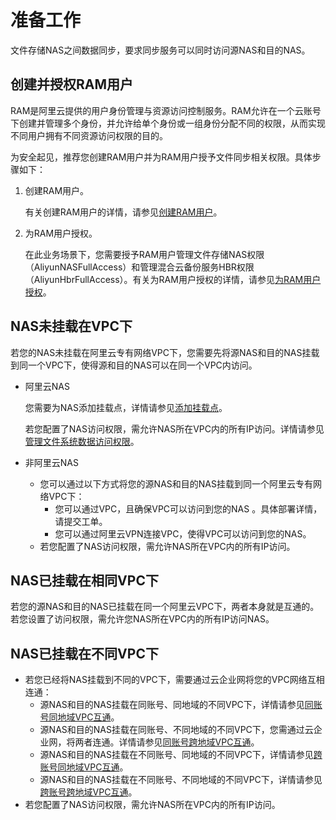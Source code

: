 # 准备工作

文件存储NAS之间数据同步，要求同步服务可以同时访问源NAS和目的NAS。

## 创建并授权RAM用户

RAM是阿里云提供的用户身份管理与资源访问控制服务。RAM允许在一个云账号下创建并管理多个身份，并允许给单个身份或一组身份分配不同的权限，从而实现不同用户拥有不同资源访问权限的目的。

为安全起见，推荐您创建RAM用户并为RAM用户授予文件同步相关权限。具体步骤如下：

1.  创建RAM用户。

    有关创建RAM用户的详情，请参见[创建RAM用户](/cn.zh-CN/用户管理/创建RAM用户.md)。

2.  为RAM用户授权。

    在此业务场景下，您需要授予RAM用户管理文件存储NAS权限 （AliyunNASFullAccess）和管理混合云备份服务HBR权限（AliyunHbrFullAccess）。有关为RAM用户授权的详情，请参见[为RAM用户授权](/cn.zh-CN/用户管理/为RAM用户授权.md)。


## NAS未挂载在VPC下

若您的NAS未挂载在阿里云专有网络VPC下，您需要先将源NAS和目的NAS挂载到同一个VPC下，使得源和目的NAS可以在同一个VPC内访问。

-   阿里云NAS

    您需要为NAS添加挂载点，详情请参见[添加挂载点]()。

    若您配置了NAS访问权限，需允许NAS所在VPC内的所有IP访问。详情请参见[管理文件系统数据访问权限]()。

-   非阿里云NAS
    -   您可以通过以下方式将您的源NAS和目的NAS挂载到同一个阿里云专有网络VPC下：
        -   您可以通过VPC，且确保VPC可以访问到您的NAS 。具体部署详情，请提交工单。
        -   您可以通过阿里云VPN连接VPC，使得VPC可以访问到您的NAS。
    -   若您配置了NAS访问权限，需允许NAS所在VPC内的所有IP访问。

## NAS已挂载在相同VPC下

若您的源NAS和目的NAS已挂载在同一个阿里云VPC下，两者本身就是互通的。若您设置了访问权限，需允许您NAS所在VPC内的所有IP访问NAS。

## NAS已挂载在不同VPC下

-   若您已经将NAS挂载到不同的VPC下，需要通过云企业网将您的VPC网络互相连通：
    -   源NAS和目的NAS挂载在同账号、同地域的不同VPC下，详情请参见[同账号同地域VPC互通]()。
    -   源NAS和目的NAS挂载在同账号、不同地域的不同VPC下，您需通过云企业网，将两者连通。详情请参见[同账号跨地域VPC互通]()。
    -   源NAS和目的NAS挂载在不同账号、同地域的不同VPC下，详情请参见[跨账号同地域VPC互通]()。
    -   源NAS和目的NAS挂载在不同账号、不同地域的不同VPC下，详情请参见[跨账号跨地域VPC互通]()。
-   若您配置了NAS访问权限，需允许NAS所在VPC内的所有IP访问。

